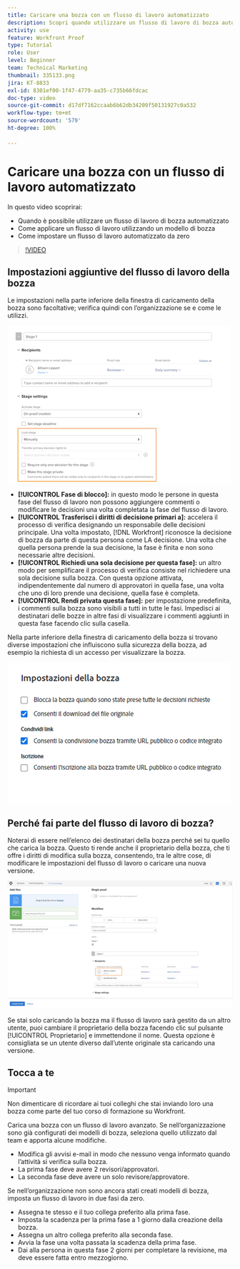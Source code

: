 ```yaml
---
title: Caricare una bozza con un flusso di lavoro automatizzato
description: Scopri quando utilizzare un flusso di lavoro di bozza automatizzato, come applicare un flusso di lavoro utilizzando un modello di bozza e come impostare un flusso di lavoro automatizzato da zero.
activity: use
feature: Workfront Proof
type: Tutorial
role: User
level: Beginner
team: Technical Marketing
thumbnail: 335133.png
jira: KT-8833
exl-id: 8301ef00-1f47-4779-aa35-c735b66fdcac
doc-type: video
source-git-commit: d17df7162ccaab6b62db34209f50131927c0a532
workflow-type: tm+mt
source-wordcount: '579'
ht-degree: 100%

---
```


# Caricare una bozza con un flusso di lavoro automatizzato

In questo video scoprirai:

* Quando è possibile utilizzare un flusso di lavoro di bozza automatizzato
* Come applicare un flusso di lavoro utilizzando un modello di bozza
* Come impostare un flusso di lavoro automatizzato da zero

>[!VIDEO](https://video.tv.adobe.com/v/3453019/?quality=12&learn=on&enablevpops&captions=ita)



## Impostazioni aggiuntive del flusso di lavoro della bozza

Le impostazioni nella parte inferiore della finestra di caricamento della bozza sono facoltative; verifica quindi con l’organizzazione se e come le utilizzi.

![Immagine della finestra [!UICONTROL Nuova bozza]con [!UICONTROL Impostazioni fase] evidenziato.](assets/additional-proof-workflow-settings.png)

* **[!UICONTROL Fase di blocco]:** in questo modo le persone in questa fase del flusso di lavoro non possono aggiungere commenti o modificare le decisioni una volta completata la fase del flusso di lavoro.
* **[!UICONTROL Trasferisci i diritti di decisione primari a]:** accelera il processo di verifica designando un responsabile delle decisioni principale. Una volta impostato, [!DNL Workfront] riconosce la decisione di bozza da parte di questa persona come LA decisione. Una volta che quella persona prende la sua decisione, la fase è finita e non sono necessarie altre decisioni.
* **[!UICONTROL Richiedi una sola decisione per questa fase]:** un altro modo per semplificare il processo di verifica consiste nel richiedere una sola decisione sulla bozza. Con questa opzione attivata, indipendentemente dal numero di approvatori in quella fase, una volta che uno di loro prende una decisione, quella fase è completa.
* **[!UICONTROL Rendi privata questa fase]:** per impostazione predefinita, i commenti sulla bozza sono visibili a tutti in tutte le fasi. Impedisci ai destinatari delle bozze in altre fasi di visualizzare i commenti aggiunti in questa fase facendo clic sulla casella.

Nella parte inferiore della finestra di caricamento della bozza si trovano diverse impostazioni che influiscono sulla sicurezza della bozza, ad esempio la richiesta di un accesso per visualizzare la bozza.

<!--
Learn more about these in the Proof settings section of the Configure a proof article.
-->

![Immagine della sezione [!UICONTROL Impostazioni bozza] della finestra di caricamento bozza.](assets/additional-proof-workflow-settings-2.png)

<!--
### Learn more
* Automated workflow overview
* Automated workflow stages overview
-->

<!--
### Guides
* Plan an advanced workflow worksheet
-->

## Perché fai parte del flusso di lavoro di bozza?

Noterai di essere nell’elenco dei destinatari della bozza perché sei tu quello che carica la bozza. Questo ti rende anche il proprietario della bozza, che ti offre i diritti di modifica sulla bozza, consentendo, tra le altre cose, di modificare le impostazioni del flusso di lavoro o caricare una nuova versione.

![Immagine della finestra di caricamento della bozza con il proprietario della bozza evidenziato nell’elenco dei destinatari.](assets/proof-owner.png)

Se stai solo caricando la bozza ma il flusso di lavoro sarà gestito da un altro utente, puoi cambiare il proprietario della bozza facendo clic sul pulsante [!UICONTROL Proprietario] e immettendone il nome. Questa opzione è consigliata se un utente diverso dall’utente originale sta caricando una versione.

## Tocca a te

>[!IMPORTANT]
>
>Non dimenticare di ricordare ai tuoi colleghi che stai inviando loro una bozza come parte del tuo corso di formazione su Workfront.


Carica una bozza con un flusso di lavoro avanzato. Se nell’organizzazione sono già configurati dei modelli di bozza, seleziona quello utilizzato dal team e apporta alcune modifiche.

* Modifica gli avvisi e-mail in modo che nessuno venga informato quando l’attività si verifica sulla bozza.
* La prima fase deve avere 2 revisori/approvatori.
* La seconda fase deve avere un solo revisore/approvatore.

Se nell’organizzazione non sono ancora stati creati modelli di bozza, imposta un flusso di lavoro in due fasi da zero.

* Assegna te stesso e il tuo collega preferito alla prima fase.
* Imposta la scadenza per la prima fase a 1 giorno dalla creazione della bozza.
* Assegna un altro collega preferito alla seconda fase.
* Avvia la fase una volta passata la scadenza della prima fase.
* Dai alla persona in questa fase 2 giorni per completare la revisione, ma deve essere fatta entro mezzogiorno.


